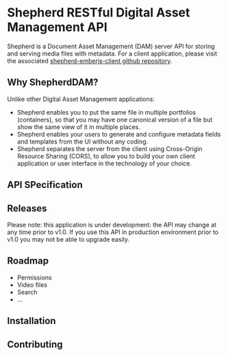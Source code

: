 # Shepherd RESTful Digital Asset Management API

Shepherd is a Document Asset Management (DAM) server API for storing and serving media files with metadata.  For a client application, please visit the associated [shepherd-emberjs-client github repository](https://github.com/aboma/shepherd-emberjs-client).

## Why ShepherdDAM?

Unlike other Digital Asset Management applications:

+ Shepherd enables you to put the same file in multiple portfolios (containers), so that you may have one canonical version of a file but show the same view of it in multiple places.
+ Shepherd enables your users to generate and configure metadata fields and templates from the UI without any coding.
+ Shepherd separates the server from the client using Cross-Origin Resource Sharing (CORS), to allow you to build your own client application or user interface in the technology of your choice.

## API SPecification

## Releases

Please note: this application is under development: the API may change at any time prior to v1.0. If you use this API in production environment prior to v1.0 you may not be able to upgrade easily.

## Roadmap

+ Permissions
+ Video files
+ Search
+ ...

## Installation

## Contributing


